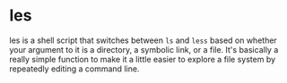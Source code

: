 # les

les is a shell script that switches between `ls` and `less` based on whether
your argument to it is a directory, a symbolic link, or a file. It's basically
a really simple function to make it a little easier to explore a file system
by repeatedly editing a command line.
